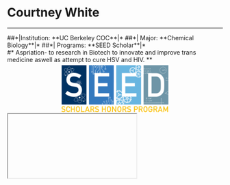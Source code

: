 # Courtney White
<hr>
##*|Institution: **UC Berkeley COC**|*
##*| Major: **Chemical Biology**|*
##*| Programs: **SEED Scholar**|* <br>
#* Aspriation- to research in Biotech to innovate and improve trans medicine aswell as attempt to cure HSV and HIV. **
 <img src="./SeedLogo.png" style="width:50%; margin:auto; display:block">
<iframe> width="560" height="315" src="https://www.youtube.com/embed/AcOp-w4aFjo" title="YouTube video player" frameborder="0" allow="accelerometer; autoplay; clipboard-write; encrypted-media; gyroscope; picture-in-picture; web-share" allowfullscreen> </iframe>
